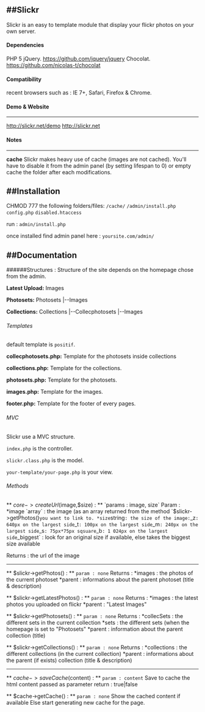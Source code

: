 ﻿##Slickr
-----------
Slickr is an easy to template module that display your flickr photos on your own server.

#### Dependencies
PHP 5
jQuery. https://github.com/jquery/jquery
Chocolat. https://github.com/nicolas-t/chocolat


#### Compatibility
recent browsers such as :
IE 7+, Safari, Firefox & Chrome.

#### Demo & Website
-----------
http://slickr.net/demo 
http://slickr.net

#### Notes
-----------
**cache**
Slickr makes heavy use of cache (images are not cached).
You'll have to disable it from the admin panel (by setting lifespan to 0) or empty cache the folder after each modifications.


##Installation
-----------
CHMOD 777 the following folders/files:
 `/cache/`
 `/admin/install.php`
 `config.php`
 `disabled.htaccess`

run :
 `admin/install.php`
 
once installed find admin panel here :
  `yoursite.com/admin/`

##Documentation
-----------

######Structures :
Structure of the site depends on the homepage chose from the admin.

**Latest Upload:**
Images

**Photosets:**
Photosets
|--Images

**Collections:**
Collections
|--Collecphotosets
   |--Images


###### Templates 
default template is `positif`.

**collecphotosets.php:**
Template for the photosets inside collections

**collections.php:**
Template for the collections.

**photosets.php:**
Template for the photosets.

**images.php:**
Template for the images.

**footer.php:**
Template for the footer of every pages.
 
###### MVC
Slickr use a MVC structure.

`index.php` is the controller.

`slickr.class.php` is the model.

`your-template/your-page.php` is your view.

###### Methods
** $core->createUrl($image,$size) : ** `params : image, size`
Param :
*image `array` : the image (as an array returned from the method `$slickr->getPhotos()` you want to link to.
*size `string` : the size of the image:
		`_z` : 640px on the largest side
		`_t` : 100px on the largest side
		`_m` : 240px on the largest side
		`_s` : 75px*75px sqsuare
		`_b` : 1 024px on the largest side
		`_biggest` : look for an original size if available, else takes the biggest size available

Returns :
the url of the image

-----------

** $slickr->getPhotos() : ** `param : none`
Returns :
*images : the photos of the current photoset
*parent : informations about the parent photoset (title & description)

** $slickr->getLatestPhotos() : ** `param : none`
Returns :
*images : the latest photos you uploaded on flickr
*parent : "Latest Images"

** $slickr->getPhotosets() : ** `param : none`
Returns :
*collecSets : the different sets in the current collection
*sets : the different sets (when the homepage is set to "Photosets"
*parent : information about the parent collection (title)

** $slickr->getCollections() : ** `param : none`
Returns :
*collections : the different collections (in the current collection)
*parent : informations about the parent (if exists) collection (title & description)

-----------

** $cache->saveCache($content) : ** `param : content`
Save to cache the html content passed as parameter
return : true|false

** $cache->getCache() : ** `param : none`
Show the cached content if available
Else start generating new cache for the page.
